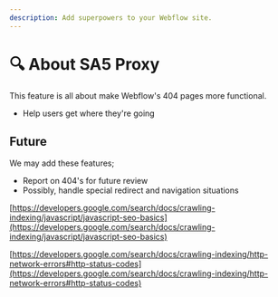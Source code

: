 ```yaml
---
description: Add superpowers to your Webflow site.
---
```


# 🔍 About SA5 Proxy



This feature is all about make Webflow's 404 pages more functional.

* Help users get where they're going

## Future <a href="#display-captions-in-webflows-lightboxes" id="display-captions-in-webflows-lightboxes"></a>



We may add these features;

* Report on 404's for future review&#x20;
* Possibly, handle special redirect and navigation situations

[https://developers.google.com/search/docs/crawling-indexing/javascript/javascript-seo-basics](https://developers.google.com/search/docs/crawling-indexing/javascript/javascript-seo-basics)

[https://developers.google.com/search/docs/crawling-indexing/http-network-errors#http-status-codes](https://developers.google.com/search/docs/crawling-indexing/http-network-errors#http-status-codes)

